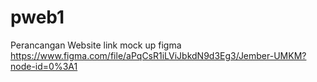 # pweb1
Perancangan Website
link mock up figma
https://www.figma.com/file/aPqCsR1iLViJbkdN9d3Eg3/Jember-UMKM?node-id=0%3A1
